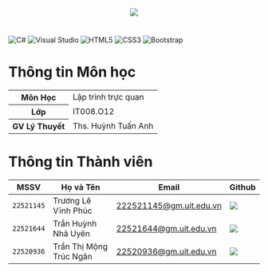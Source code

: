 <div align="center">
  <a href="https://www.uit.edu.vn/" title="Trường Đại học Công nghệ Thông tin" target="_blank">
    <img src="https://www.uit.edu.vn/sites/vi/files/banner_uit_15.png">
  </a>
</div>

#
<!-- Badge -->
![C#](https://img.shields.io/badge/c%23-%23239120.svg?style=for-the-badge&logo=c-sharp&logoColor=white)
![Visual Studio](https://img.shields.io/badge/Visual%20Studio-5C2D91.svg?style=for-the-badge&logo=visual-studio&logoColor=white)
![HTML5](https://img.shields.io/badge/html5-%23E34F26.svg?style=for-the-badge&logo=html5&logoColor=white)
![CSS3](https://img.shields.io/badge/css3-%231572B6.svg?style=for-the-badge&logo=css3&logoColor=white)
![Bootstrap](https://img.shields.io/badge/bootstrap-%238511FA.svg?style=for-the-badge&logo=bootstrap&logoColor=white)



# Thông tin Môn học
<table>
  <tr><th>Môn Học     </th><td>Lập trình trực quan</td></tr>
  <tr><th>Lớp         </th><td>IT008.O12                 </td></tr>
  <tr><th>GV Lý Thuyết</th><td>Ths. Huỳnh Tuấn Anh        </td></tr>
</table>

# Thông tin Thành viên
| MSSV       | Họ và Tên          | Email                   | Github                                                                                                                      |
| ---------- | ------------------ | ----------------------- | --------------------------------------------------------------------------------------------------------------------------- |
| `22521145` | Trương Lê Vĩnh Phúc| 222521145@gm.uit.edu.vn | [![](https://img.shields.io/badge/sloweyyy-%2324292f.svg?style=flat-square&logo=github      )](https://github.com/sloweyyy) |
| `22521644` | Trần Huỳnh Nhã Uyên| 22521644@gm.uit.edu.vn | [![](https://img.shields.io/badge/tranuyn-%2324292f.svg?style=flat-square&logo=github      )](https://github.com/tranuyn) |
| `22520936` | Trần Thị Mộng Trúc Ngân| 22520936@gm.uit.edu.vn | [![](https://img.shields.io/badge/sloweyyy-%2324292f.svg?style=flat-square&logo=github      )](https://github.com/sloweyyy) |
